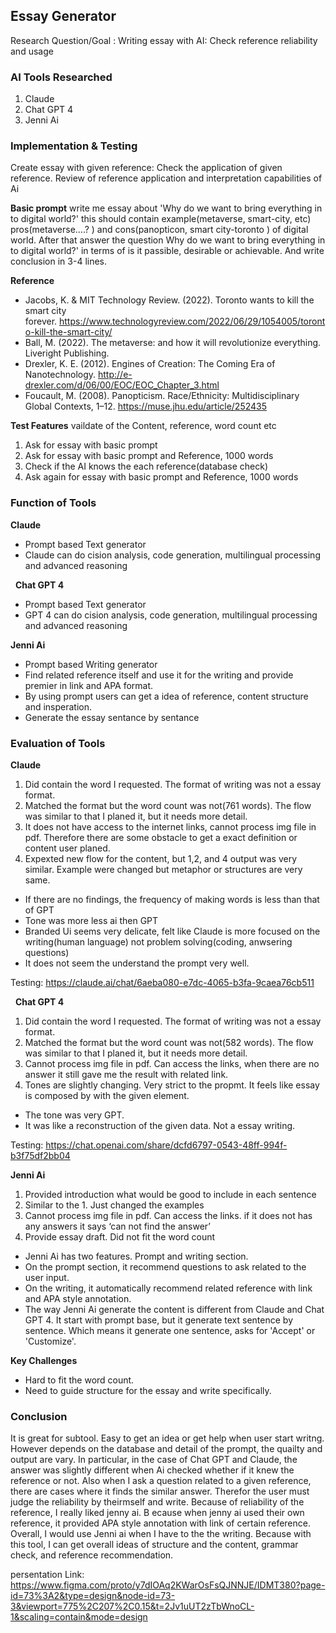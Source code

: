 ## Essay Generator

Research Question/Goal : 
Writing essay with AI: Check reference reliability and usage

### AI Tools Researched
1. Claude
2. Chat GPT 4
3. Jenni Ai

### Implementation & Testing
Create essay with given reference: Check the application of given reference.
Review of reference application and interpretation capabilities of Ai

**Basic prompt**
write me essay about 'Why do we want to bring everything in to digital world?'
this should contain example(metaverse, smart-city, etc) pros(metaverse….? ) and cons(panopticon, smart city-toronto ) of digital world.
After that answer the question Why do we want to bring everything in to digital world?' in terms of is it passible, desirable or achievable.
And write conclusion in 3-4 lines.

**Reference**
- Jacobs, K. & MIT Technology Review. (2022). Toronto wants to kill the smart city forever. https://www.technologyreview.com/2022/06/29/1054005/toronto-kill-the-smart-city/
- Ball, M. (2022). The metaverse: and how it will revolutionize everything. Liveright Publishing.
- Drexler, K. E. (2012). Engines of Creation: The Coming Era of Nanotechnology. http://e-drexler.com/d/06/00/EOC/EOC_Chapter_3.html
- Foucault, M. (2008). Panopticism. Race/Ethnicity: Multidisciplinary Global Contexts, 1–12. https://muse.jhu.edu/article/252435

**Test Features**
vaildate of the Content, reference, word count etc
1. Ask for essay with basic prompt 
2. Ask for essay with basic prompt and Reference, 1000 words
3. Check if the AI knows the each reference(database check)
4. Ask again for essay with basic prompt and Reference,  1000 words


### Function of Tools
**Claude**
- Prompt based Text generator 
- Claude can do cision analysis, code generation, multilingual processing and advanced reasoning

 
**Chat GPT 4**
- Prompt based Text generator 
- GPT 4 can do cision analysis, code generation, multilingual processing and advanced reasoning


**Jenni Ai**
- Prompt based Writing generator
- Find related reference itself and use it for the writing and provide premier in link and APA format.
- By using prompt users can get a idea of reference, content structure and insperation.
- Generate the essay sentance by sentance


### Evaluation of Tools
**Claude**
1. Did contain the word I requested. The format of writing was not a essay format.
2. Matched the format but the word count was not(761 words). The flow was similar to that I planed it, but it needs more detail.
3. It does not have access to the internet links, cannot process img file in pdf. Therefore there are some obstacle to get a exact definition or content user planed. 
4. Expexted new flow for the content, but 1,2, and 4 output was very similar. Example were changed but metaphor or structures are very same.

- If there are no findings, the frequency of making words is less than that of GPT
- Tone was more less ai then GPT
- Branded Ui seems very delicate, felt like Claude is more focused on the writing(human language) not problem solving(coding, anwsering questions)
- It does not seem the understand the prompt very well.

Testing: https://claude.ai/chat/6aeba080-e7dc-4065-b3fa-9caea76cb511

 
**Chat GPT 4**
1. Did contain the word I requested. The format of writing was not a essay format.
2. Matched the format but the word count was not(582 words). The flow was similar to that I planed it, but it needs more detail.
3. Cannot process img file in pdf. Can access the links, when there are no answer it still gave me the result with related link.
4. Tones are slightly changing. Very strict to the propmt. It feels like essay is composed by with the given element.

- The tone was very GPT.
- It was like a reconstruction of the given data. Not a essay writing.

Testing: https://chat.openai.com/share/dcfd6797-0543-48ff-994f-b3f75df2bb04


**Jenni Ai**
1. Provided introduction what would be good to include in each sentence
2. Similar to the 1. Just changed the examples
3. Cannot process img file in pdf. Can access the links. if it does not has any answers it says ‘can not find the answer’
4. Provide essay draft. Did not fit the word count

- Jenni Ai has two features. Prompt and writing section.
- On the prompt section, it recommend questions to ask related to the user input.
- On the writing, it automatically recommend related reference with link and APA style annotation.
- The way Jenni Ai generate the content is different from Claude and Chat GPT 4. It start with prompt base, but it generate text sentence by sentence. Which means it generate one sentence, asks for 'Accept' or 'Customize'.



**Key Challenges**
- Hard to fit the word count.
- Need to guide structure for the essay and write specifically.


### Conclusion
It is great for subtool. Easy to get an idea or get help when user start writng. However depends on the database and detail of the prompt, the quailty and output are vary. In particular, in the case of Chat GPT and Claude, the answer was slightly different when Ai checked whether if it knew the reference or not. Also when I ask a question related to a given reference, there are cases where it finds the similar answer. Therefor the user must judge the reliability by theirmself and write. Because of reliability of the reference, I really liked jenny ai. B
ecause when jenny ai used their own reference, it provided APA style annotation with link of certain reference.
Overall, I would use Jenni ai when I have to the the writing. Because with this tool, I can get overall ideas of structure and the content, grammar check, and reference recommendation.

persentation Link: https://www.figma.com/proto/y7dIOAq2KWarOsFsQJNNJE/IDMT380?page-id=73%3A2&type=design&node-id=73-3&viewport=775%2C207%2C0.15&t=2Jv1uUT2zTbWnoCL-1&scaling=contain&mode=design
